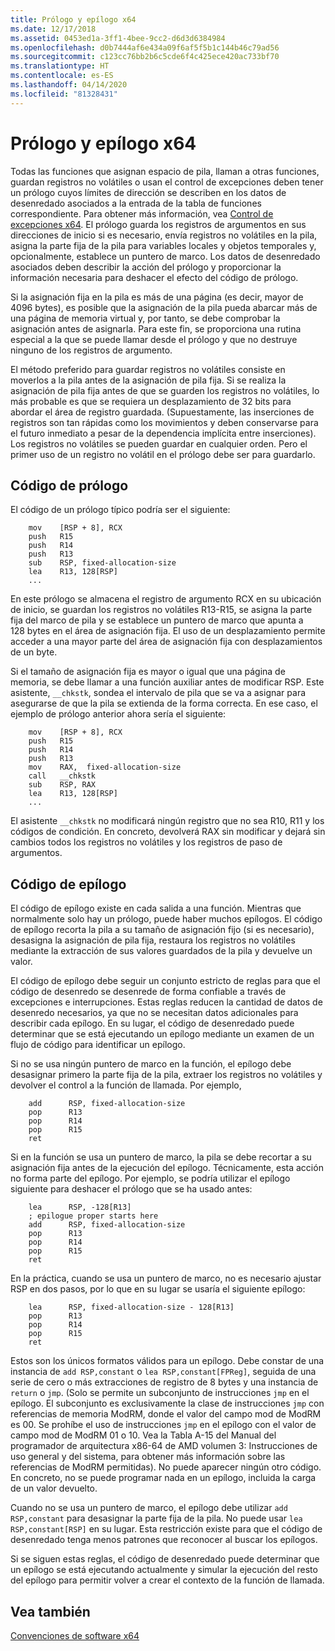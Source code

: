 ```yaml
---
title: Prólogo y epílogo x64
ms.date: 12/17/2018
ms.assetid: 0453ed1a-3ff1-4bee-9cc2-d6d3d6384984
ms.openlocfilehash: d0b7444af6e434a09f6af5f5b1c144b46c79ad56
ms.sourcegitcommit: c123cc76bb2b6c5cde6f4c425ece420ac733bf70
ms.translationtype: HT
ms.contentlocale: es-ES
ms.lasthandoff: 04/14/2020
ms.locfileid: "81328431"
---
```

# <a name="x64-prolog-and-epilog"></a>Prólogo y epílogo x64

Todas las funciones que asignan espacio de pila, llaman a otras funciones, guardan registros no volátiles o usan el control de excepciones deben tener un prólogo cuyos límites de dirección se describen en los datos de desenredado asociados a la entrada de la tabla de funciones correspondiente. Para obtener más información, vea [Control de excepciones x64](../build/exception-handling-x64.md). El prólogo guarda los registros de argumentos en sus direcciones de inicio si es necesario, envía registros no volátiles en la pila, asigna la parte fija de la pila para variables locales y objetos temporales y, opcionalmente, establece un puntero de marco. Los datos de desenredado asociados deben describir la acción del prólogo y proporcionar la información necesaria para deshacer el efecto del código de prólogo.

Si la asignación fija en la pila es más de una página (es decir, mayor de 4096 bytes), es posible que la asignación de la pila pueda abarcar más de una página de memoria virtual y, por tanto, se debe comprobar la asignación antes de asignarla. Para este fin, se proporciona una rutina especial a la que se puede llamar desde el prólogo y que no destruye ninguno de los registros de argumento.

El método preferido para guardar registros no volátiles consiste en moverlos a la pila antes de la asignación de pila fija. Si se realiza la asignación de pila fija antes de que se guarden los registros no volátiles, lo más probable es que se requiera un desplazamiento de 32 bits para abordar el área de registro guardada. (Supuestamente, las inserciones de registros son tan rápidas como los movimientos y deben conservarse para el futuro inmediato a pesar de la dependencia implícita entre inserciones). Los registros no volátiles se pueden guardar en cualquier orden. Pero el primer uso de un registro no volátil en el prólogo debe ser para guardarlo.

## <a name="prolog-code"></a>Código de prólogo

El código de un prólogo típico podría ser el siguiente:

```MASM
    mov    [RSP + 8], RCX
    push   R15
    push   R14
    push   R13
    sub    RSP, fixed-allocation-size
    lea    R13, 128[RSP]
    ...
```

En este prólogo se almacena el registro de argumento RCX en su ubicación de inicio, se guardan los registros no volátiles R13-R15, se asigna la parte fija del marco de pila y se establece un puntero de marco que apunta a 128 bytes en el área de asignación fija. El uso de un desplazamiento permite acceder a una mayor parte del área de asignación fija con desplazamientos de un byte.

Si el tamaño de asignación fija es mayor o igual que una página de memoria, se debe llamar a una función auxiliar antes de modificar RSP. Este asistente, `__chkstk`, sondea el intervalo de pila que se va a asignar para asegurarse de que la pila se extienda de la forma correcta. En ese caso, el ejemplo de prólogo anterior ahora sería el siguiente:

```MASM
    mov    [RSP + 8], RCX
    push   R15
    push   R14
    push   R13
    mov    RAX,  fixed-allocation-size
    call   __chkstk
    sub    RSP, RAX
    lea    R13, 128[RSP]
    ...
```

El asistente `__chkstk` no modificará ningún registro que no sea R10, R11 y los códigos de condición. En concreto, devolverá RAX sin modificar y dejará sin cambios todos los registros no volátiles y los registros de paso de argumentos.

## <a name="epilog-code"></a>Código de epílogo

El código de epílogo existe en cada salida a una función. Mientras que normalmente solo hay un prólogo, puede haber muchos epílogos. El código de epílogo recorta la pila a su tamaño de asignación fijo (si es necesario), desasigna la asignación de pila fija, restaura los registros no volátiles mediante la extracción de sus valores guardados de la pila y devuelve un valor.

El código de epílogo debe seguir un conjunto estricto de reglas para que el código de desenredo se desenrede de forma confiable a través de excepciones e interrupciones. Estas reglas reducen la cantidad de datos de desenredo necesarios, ya que no se necesitan datos adicionales para describir cada epílogo. En su lugar, el código de desenredado puede determinar que se está ejecutando un epílogo mediante un examen de un flujo de código para identificar un epílogo.

Si no se usa ningún puntero de marco en la función, el epílogo debe desasignar primero la parte fija de la pila, extraer los registros no volátiles y devolver el control a la función de llamada. Por ejemplo,

```MASM
    add      RSP, fixed-allocation-size
    pop      R13
    pop      R14
    pop      R15
    ret
```

Si en la función se usa un puntero de marco, la pila se debe recortar a su asignación fija antes de la ejecución del epílogo. Técnicamente, esta acción no forma parte del epílogo. Por ejemplo, se podría utilizar el epílogo siguiente para deshacer el prólogo que se ha usado antes:

```MASM
    lea      RSP, -128[R13]
    ; epilogue proper starts here
    add      RSP, fixed-allocation-size
    pop      R13
    pop      R14
    pop      R15
    ret
```

En la práctica, cuando se usa un puntero de marco, no es necesario ajustar RSP en dos pasos, por lo que en su lugar se usaría el siguiente epílogo:

```MASM
    lea      RSP, fixed-allocation-size - 128[R13]
    pop      R13
    pop      R14
    pop      R15
    ret
```

Estos son los únicos formatos válidos para un epílogo. Debe constar de una instancia de `add RSP,constant` o `lea RSP,constant[FPReg]`, seguida de una serie de cero o más extracciones de registro de 8 bytes y una instancia de `return` o `jmp`. (Solo se permite un subconjunto de instrucciones `jmp` en el epílogo. El subconjunto es exclusivamente la clase de instrucciones `jmp` con referencias de memoria ModRM, donde el valor del campo mod de ModRM es 00. Se prohíbe el uso de instrucciones `jmp` en el epílogo con el valor de campo mod de ModRM 01 o 10. Vea la Tabla A-15 del Manual del programador de arquitectura x86-64 de AMD volumen 3: Instrucciones de uso general y del sistema, para obtener más información sobre las referencias de ModRM permitidas). No puede aparecer ningún otro código. En concreto, no se puede programar nada en un epílogo, incluida la carga de un valor devuelto.

Cuando no se usa un puntero de marco, el epílogo debe utilizar `add RSP,constant` para desasignar la parte fija de la pila. No puede usar `lea RSP,constant[RSP]` en su lugar. Esta restricción existe para que el código de desenredado tenga menos patrones que reconocer al buscar los epílogos.

Si se siguen estas reglas, el código de desenredado puede determinar que un epílogo se está ejecutando actualmente y simular la ejecución del resto del epílogo para permitir volver a crear el contexto de la función de llamada.

## <a name="see-also"></a>Vea también

[Convenciones de software x64](x64-software-conventions.md)
